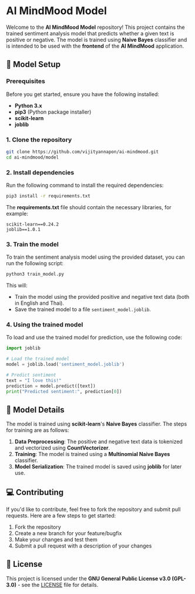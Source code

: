 
# AI MindMood Model

Welcome to the **AI MindMood Model** repository! This project contains the trained sentiment analysis model that predicts whether a given text is positive or negative. The model is trained using **Naive Bayes** classifier and is intended to be used with the **frontend** of the **AI MindMood** application.

## 🔧 Model Setup

### Prerequisites

Before you get started, ensure you have the following installed:

- **Python 3.x**
- **pip3** (Python package installer)
- **scikit-learn**
- **joblib**

### 1. Clone the repository

```bash
git clone https://github.com/vijityannapon/ai-mindmood.git
cd ai-mindmood/model
```

### 2. Install dependencies

Run the following command to install the required dependencies:

```bash
pip3 install -r requirements.txt
```

The **requirements.txt** file should contain the necessary libraries, for example:

```
scikit-learn==0.24.2
joblib==1.0.1
```

### 3. Train the model

To train the sentiment analysis model using the provided dataset, you can run the following script:

```bash
python3 train_model.py
```

This will:
- Train the model using the provided positive and negative text data (both in English and Thai).
- Save the trained model to a file `sentiment_model.joblib`.

### 4. Using the trained model

To load and use the trained model for prediction, use the following code:

```python
import joblib

# Load the trained model
model = joblib.load('sentiment_model.joblib')

# Predict sentiment
text = "I love this!"
prediction = model.predict([text])
print("Predicted sentiment:", prediction[0])
```

## 📝 Model Details

The model is trained using **scikit-learn**'s **Naive Bayes** classifier. The steps for training are as follows:

1. **Data Preprocessing**: The positive and negative text data is tokenized and vectorized using **CountVectorizer**.
2. **Training**: The model is trained using a **Multinomial Naive Bayes** classifier.
3. **Model Serialization**: The trained model is saved using **joblib** for later use.

## 💻 Contributing

If you'd like to contribute, feel free to fork the repository and submit pull requests. Here are a few steps to get started:

1. Fork the repository
2. Create a new branch for your feature/bugfix
3. Make your changes and test them
4. Submit a pull request with a description of your changes

## 🔄 License

This project is licensed under the **GNU General Public License v3.0 (GPL-3.0)** - see the [LICENSE](LICENSE) file for details.


